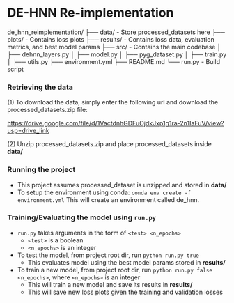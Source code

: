 # DE-HNN Re-implementation

de_hnn_reimplementation/
├── data/ - Store processed_datasets here
├── plots/ - Contains loss plots
├── results/ - Contains loss data, evaluation metrics, and best model params
├── src/ - Contains the main codebase
│   ├── dehnn_layers.py
│   ├── model.py
│   ├── pyg_dataset.py
│   ├── train.py
│   ├── utils.py
├── environment.yml
├── README.md
└── run.py - Build script

### Retrieving the data

(1) To download the data, simply enter the following url and download the processed_datasets.zip file:

https://drive.google.com/file/d/1VactdnhGDFuOjdkJxp1g1ra-2n1IaFuV/view?usp=drive_link

(2) Unzip processed_datasets.zip and place processed_datasets inside __data/__

### Running the project

* This project assumes processed_dataset is unzipped and stored in __data/__
* To setup the environment using conda: `conda env create -f environment.yml`
This will create an environment called de_hnn.

### Training/Evaluating the model using `run.py`

* `run.py` takes arguments in the form of `<test> <n_epochs>`
  - `<test>` is a boolean
  - `<n_epochs>` is an integer
* To test the model, from project root dir, run `python run.py true`
  - This evaluates model using the best model params stored in __results/__
* To train a new model, from project root dir, run `python run.py false <n_epochs>`, where `<n_epochs>` is an integer
  - This will train a new model and save its results in __results/__
  - This will save new loss plots given the training and validation losses
